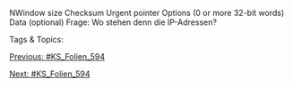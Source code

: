 NWindow size
Checksum Urgent pointer
Options (0 or more 32-bit words)
Data (optional)
Frage: Wo stehen denn die IP-Adressen?

   Tags & Topics:
   

[Previous: #KS_Folien_594](KS_Folien_594.md)

[Next: #KS_Folien_594](KS_Folien_594.md)